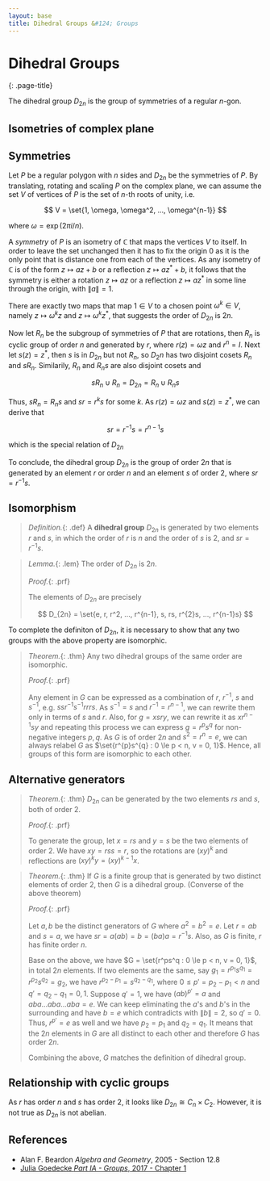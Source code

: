 ```yaml
---
layout: base
title: Dihedral Groups &#124; Groups
---
```


# Dihedral Groups
{: .page-title}

The dihedral group $D_{2n}$ is the group of symmetries of a regular $n$-gon.

## Isometries of complex plane

## Symmetries

Let $P$ be a regular polygon with $n$ sides and $D_{2n}$ be the symmetries of $P$.
By translating, rotating and scaling $P$ on the complex plane, we can assume the set $V$ of vertices of $P$ is the set of $n$-th roots of unity, i.e.

$$
V = \set{1, \omega, \omega^2, ..., \omega^{n-1}}
$$

where $\omega = \exp(2\pi i/n)$.

A _symmetry_ of $P$ is an isometry of $\mathbb{C}$ that maps the vertices $V$ to itself.
In order to leave the set unchanged then it has to fix the origin $0$ as it is the only point that is distance one from each of the vertices.
As any isometry of $\mathbb{C}$ is of the form $z \mapsto az + b$ or a reflection $z \mapsto az^{\ast} + b$,
it follows that the symmetry is either a rotation $z \mapsto az$ or a reflection $z \mapsto az^{\ast}$ in some line through the origin, with $\|a\| = 1$.

There are exactly two maps that map $1 \in V$ to a chosen point $\omega^k \in V$,
namely $z \mapsto \omega^kz$ and $z \mapsto \omega^kz^{\ast}$, that suggests the order of $D_{2n}$ is $2n$.

Now let $R_n$ be the subgroup of symmetries of $P$ that are rotations, then $R_n$ is cyclic group of order $n$ and generated by $r$, where $r(z) = \omega z$ and $r^n = I$.
Next let $s(z) = z^{\ast}$, then $s$ is in $D_{2n}$ but not $R_n$, so $D_2n$ has two disjoint cosets $R_n$ and $sR_n$. Similarily, $R_n$ and $R_ns$ are also disjoint cosets and

$$
sR_n \cup R_n = D_{2n} = R_n \cup R_ns
$$

Thus, $sR_n = R_ns$ and $sr = r^{k}s$ for some $k$. As $r(z) = \omega z$ and $s(z) = z^{\ast}$, we can derive that

$$
sr = r^{-1}s = r^{n-1}s
$$

which is the special relation of $D_{2n}$

To conclude, the dihedral group $D_{2n}$ is the group of order $2n$ that is generated by an element $r$ or order $n$ and an element $s$ of order $2$, where $sr = r^{-1}s$.

## Isomorphism

> *Definition.*{: .def}
> A **dihedral group** $D_{2n}$ is generated by two elements $r$ and $s$, in which the order of $r$ is $n$ and the order of $s$ is $2$, and $sr = r^{-1}s$.

> *Lemma.*{: .lem}
> The order of $D_{2n}$ is $2n$.
>
> *Proof.*{: .prf}
>
> The elements of $D_{2n}$ are precisely
>
> $$
  D_{2n} = \set{e, r, r^2, ..., r^{n-1}, s, rs, r^{2}s, ..., r^{n-1}s}
  $$

To complete the definiton of $D_{2n}$, it is necessary to show that any two groups with the above property are isomorphic.

> *Theorem.*{: .thm}
> Any two dihedral groups of the same order are isomorphic.
>
> *Proof.*{: .prf}
>
> Any element in $G$ can be expressed as a combination of $r$, $r^{-1}$, $s$ and $s^{-1}$, e.g. $ssr^{-1}s^{-1}rrrs$.
> As $s^{-1} = s$ and $r^{-1} = r^{n-1}$, we can rewrite them only in terms of $s$ and $r$.
> Also, for $g = xsry$, we can rewrite it as $xr^{n-1}sy$ and repeating this process we can express $g = r^{p}s^{q}$ for non-negative integers $p, q$.
> As $G$ is of order $2n$ and $s^2 = r^n = e$, we can always relabel $G$ as $\set{r^{p}s^{q} : 0 \le p < n, v = 0, 1}$.
> Hence, all groups of this form are isomorphic to each other.

## Alternative generators

> *Theorem.*{: .thm}
> $D_{2n}$ can be generated by the two elements $rs$ and $s$, both of order $2$.
>
> *Proof.*{: .prf}
>
> To generate the group, let $x = rs$ and $y = s$ be the two elements of order $2$.
> We have $xy = rss = r$, so the rotations are $(xy)^k$ and reflections are $(xy)^ky = (xy)^{k-1}x$.

> *Theorem.*{: .thm}
> If $G$ is a finite group that is generated by two distinct elements of order $2$, then $G$ is a dihedral group. (Converse of the above theorem)
>
> *Proof.*{: .prf}
>
> Let $a, b$ be the distinct generators of $G$ where $a^2 = b^2 = e$.
> Let $r = ab$ and $s = a$, we have $sr = a(ab) = b = (ba)a = r^{-1}s$.
> Also, as $G$ is finite, $r$ has finite order $n$.
>
> Base on the above, we have $G = \set{r^ps^q : 0 \le p < n, v = 0, 1}$, in total $2n$ elements.
> If two elements are the same, say $g_1 = r^{p_1}s^{q_1} = r^{p_2}s^{q_2} = g_2$, we have $r^{p_2 - p_1} = s^{q_2 - q_1}$, where $0 \le p' = p_2 - p_1 < n$ and $q' = q_2 - q_1 = 0, 1$.
> Suppose $q' = 1$, we have $(ab)^{p'} = a$ and $aba...aba...aba = e$. We can keep eliminating the $a$'s and $b$'s in the surrounding and have $b = e$ which contradicts with $\|b\| = 2$, so $q' = 0$.
> Thus, $r^{p'} = e$ as well and we have $p_2 = p_1$ and $q_2 = q_1$. It means that the $2n$ elements in $G$ are all distinct to each other and therefore $G$ has order $2n$.
>
> Combining the above, $G$ matches the definition of dihedral group.

## Relationship with cyclic groups

As $r$ has order $n$ and $s$ has order $2$, it looks like $D_{2n} \cong C_n \times C_2$.
However, it is not true as $D_{2n}$ is not abelian.

## References

* Alan F. Beardon _Algebra and Geometry_, 2005 - Section 12.8
* [Julia Goedecke _Part IA - Groups_, 2017 - Chapter 1](https://www.julia-goedecke.de/pdf/GroupsNotes.pdf)

